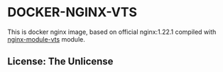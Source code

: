# DOCKER-NGINX-VTS

This is docker nginx image, based on official nginx:1.22.1 compiled with
[nginx-module-vts](https://github.com/vozlt/nginx-module-vts) module.

## License: The Unlicense

